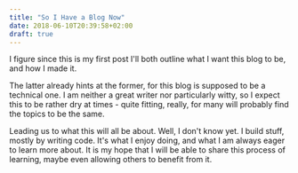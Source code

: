 ```yaml
---
title: "So I Have a Blog Now"
date: 2018-06-10T20:39:58+02:00
draft: true
---
```


I figure since this is my first post I'll both outline what I want this blog to be, and how I made it.

The latter already hints at the former, for this blog is supposed to be a technical one. I am neither a great writer nor particularly witty, so I expect this to be rather dry at times - quite fitting, really, for many will probably find the topics to be the same.

Leading us to what this will all be about. Well, I don't know yet. I build stuff, mostly by writing code. It's what I enjoy doing, and what I am always eager to learn more about. It is my hope that I will be able to share this process of learning, maybe even allowing others to benefit from it.